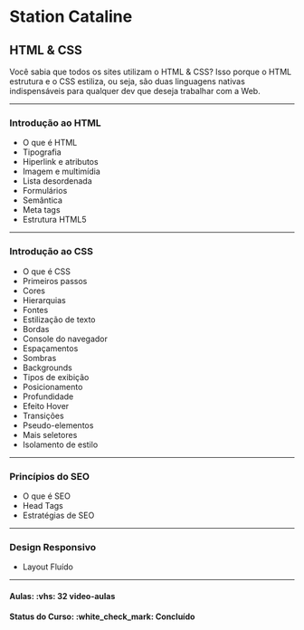 <h1>Station Cataline</h1>

<h2>HTML & CSS</h2>

<p>Você sabia que todos os sites utilizam o HTML & CSS? Isso porque o HTML estrutura e o CSS estiliza, ou seja, são duas linguagens nativas indispensáveis para qualquer dev que deseja trabalhar com a Web.</p>

<hr>

<h3>Introdução ao HTML</h3>
<ul>
  <li>O que é HTML</li>
  <li>Tipografia</li>
  <li>Hiperlink e atributos</li>
  <li>Imagem e multimídia</li>
  <li>Lista desordenada</li>
  <li>Formulários</li>
  <li>Semântica</li>
  <li>Meta tags</li>
  <li>Estrutura HTML5</li>
</ul>

<hr>

<h3>Introdução ao CSS</h3>
<ul>
  <li>O que é CSS</li>
  <li>Primeiros passos</li>
  <li>Cores</li>
  <li>Hierarquias</li>
  <li>Fontes</li>
  <li>Estilização de texto</li>
  <li>Bordas</li>
  <li>Console do navegador</li>
  <li>Espaçamentos</li>
  <li>Sombras</li>
  <li>Backgrounds</li>
  <li>Tipos de exibição</li>
  <li>Posicionamento</li>
  <li>Profundidade</li>
  <li>Efeito Hover</li>
  <li>Transições</li>
  <li>Pseudo-elementos</li>
  <li>Mais seletores</li>
  <li>Isolamento de estilo</li>
</ul>

<hr>

<h3>Princípios do SEO</h3>
<ul>
  <li>O que é SEO</li>
  <li>Head Tags</li>
  <li>Estratégias de SEO</li>
</ul>

<hr>

<h3>Design Responsivo</h3>
<ul>
  <li>Layout Fluído</li>
</ul>

<hr>

<h4><b>Aulas:</b> :vhs: 32 video-aulas</h4>
<h4><b>Status do Curso:</b> :white_check_mark: Concluído</h4>
